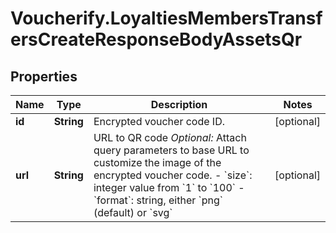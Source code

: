 # Voucherify.LoyaltiesMembersTransfersCreateResponseBodyAssetsQr

## Properties

Name | Type | Description | Notes
------------ | ------------- | ------------- | -------------
**id** | **String** | Encrypted voucher code ID. | [optional] 
**url** | **String** | URL to QR code    *Optional:* Attach query parameters to base URL to customize the image of the encrypted voucher code.    - &#x60;size&#x60;: integer value from &#x60;1&#x60; to &#x60;100&#x60;   - &#x60;format&#x60;: string, either &#x60;png&#x60; (default) or &#x60;svg&#x60; | [optional] 


